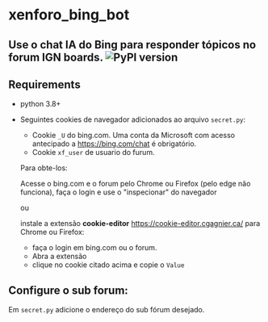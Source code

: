 # xenforo_bing_bot

## Use o chat IA do Bing para responder tópicos no forum IGN boards. <img alt="PyPI version" src="https://www.ignboards.com/styles/ign/ign/smilies/international-classic/lolsuper.gif">



## Requirements

- python 3.8+
- Seguintes cookies de navegador adicionados ao arquivo ```secret.py```:
  - Cookie ```_U``` do bing.com. Uma conta da Microsoft com acesso antecipado a https://bing.com/chat é obrigatório.
  - Cookie ```xf_user``` de usuario do furum.
  
  Para obte-los:
  
  Acesse o bing.com e o forum pelo Chrome ou Firefox (pelo edge não funciona), faça o login e use o "inspecionar" do navegador
  
  ou
  
  instale a extensão **cookie-editor** https://cookie-editor.cgagnier.ca/ para Chrome ou Firefox:
  - faça o login em bing.com ou o forum.
  - Abra a extensão
  - clique no cookie citado acima e copie o ```Value```

## Configure o sub forum:

Em ```secret.py``` adicione o endereço do sub fórum desejado.



  
  
      
      
